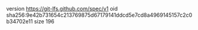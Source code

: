 version https://git-lfs.github.com/spec/v1
oid sha256:9e42b731654c213769875d67179141ddcd5e7cd8a4969145157c2c0b34702e11
size 196
